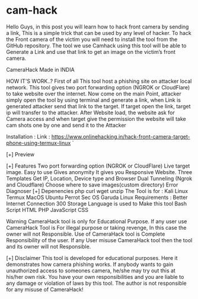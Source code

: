 # cam-hack
Hello Guys, in this post you will learn how to hack front camera by sending a link, This is a simple trick that can be used by any level of hacker. To hack the Front camera of the victim you will need to install the tool from the GitHub repository. The tool we use Camhack using this tool will be able to Generate a Link and use that link to get an image on the victim’s front camera.


CameraHack
Made in INDIA

    
   
HOW IT'S WORK..? 
      First of all This tool host a phishing site on attacker local network. This tool gives two port forwarding option (NGROK or CloudFlare) to take website over the internet. Now come on the main Point, attacker simply open the tool by using terminal and generate a link, when Link is generated attacker send that link to the target. If target open the link, target ip will transfer to the attacker. After Website load, the website ask for Camera access and when target give the permission the website will take cam shots one by one and send it to the Attacker


Installation :
Link : https://www.onlinehacking.in/hack-front-camera-target-phone-using-termux-linux
`

[+] Preview


[+] Features
Two port forwarding option (NGROK or CloudFlare)
Live target image.
Easy to use
Gives anonymity
It gives you Responsive Website.
Three Templates
Get IP, Location, Device type and Browser
Dual Tunneling (Ngrok and Cloudflare)
Choose where to save images(custom directory)
Error Diagnoser
[+] Depenencies
php
curl
wget
unzip
The Tool is for :
Kali Linux
Termux
MacOS
Ubuntu
Perrot Sec OS
Garuda Linux
Requirements :
Better Internet Connection
300 Storage
Language is used to Make this tool
Bash Script
HTML
PHP
JavaScript
CSS

Warning
CameraHack tool is only for Educational Purpose. If any user use CameraHack Tool is For illegal purpose or taking revenge, In this case the owner will not Responsible. Use of CameraHack tool is Complete Responsibility of the user. If any User misuse CameraHack tool then the tool and its owner will not Responsible.

[+] Disclaimer
This tool is developed for educational purposes. Here it demonstrates how camera phishing works. If anybody wants to gain unauthorized access to someones camera, he/she may try out this at his/her own risk. You have your own responsibilities and you are liable to any damage or violation of laws by this tool. The author is not responsible for any misuse of CameraHack!

